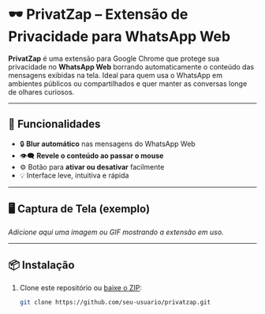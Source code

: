 # 🕶️ PrivatZap – Extensão de Privacidade para WhatsApp Web

**PrivatZap** é uma extensão para Google Chrome que protege sua privacidade no **WhatsApp Web** borrando automaticamente o conteúdo das mensagens exibidas na tela. Ideal para quem usa o WhatsApp em ambientes públicos ou compartilhados e quer manter as conversas longe de olhares curiosos.

---

## 🚀 Funcionalidades

- 🔒 **Blur automático** nas mensagens do WhatsApp Web
- 👁️‍🗨️ **Revele o conteúdo ao passar o mouse**
- ⚙️ Botão para **ativar ou desativar** facilmente
- 💡 Interface leve, intuitiva e rápida

---

## 🖥️ Captura de Tela (exemplo)

*Adicione aqui uma imagem ou GIF mostrando a extensão em uso.*

---

## 📦 Instalação

1. Clone este repositório ou [baixe o ZIP](https://github.com/seu-usuario/seu-repo/archive/refs/heads/main.zip):
   ```bash
   git clone https://github.com/seu-usuario/privatzap.git
